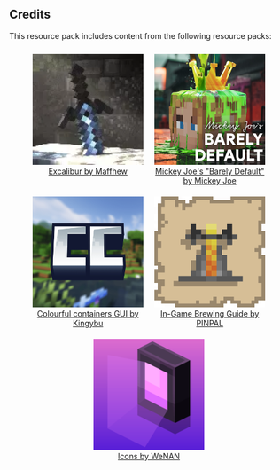 ## Credits

This resource pack includes content from the following resource packs:

<div style="text-align: center; display: flex; flex-wrap: wrap; justify-content: center;">
    <div style="margin: 10px; width: 200px;">
        <a href="https://modrinth.com/resourcepack/excal/">
            <img src="images/excal.webp" alt="Excalibur" width="200" height="200" title="Excalibur Resource Pack">
            <div style="word-wrap: break-word; text-align: center;">Excalibur by Maffhew</div>
        </a>
    </div>
    <div style="margin: 10px; width: 200px;">
        <a href="https://modrinth.com/resourcepack/mickey-joes-relatively-improved-default">
            <img src="images/mickey-joes-relatively-improved-default.webp" alt="Mickey Joe's 'Barely Default'" width="200" height="200" title="Mickey Joe's 'Barely Default' Resource Pack">
            <div style="word-wrap: break-word; text-align: center;">Mickey Joe's "Barely Default" by Mickey Joe</div>
        </a>
    </div>
    <div style="margin: 10px; width: 200px;">
        <a href="https://modrinth.com/resourcepack/colourful-containers-gui">
            <img src="images/colourful-containers-gui.webp" alt="Colourful containers GUI" width="200" height="200" title="Colourful containers GUI Resource Pack">
            <div style="word-wrap: break-word; text-align: center;">Colourful containers GUI by Kingybu</div>
        </a>
    </div>
    <div style="margin: 10px; width: 200px;">
        <a href="https://modrinth.com/resourcepack/in-game-brewing-guide">
            <img src="images/in-game-brewing-guide.webp" alt="In-Game Brewing Guide" width="200" height="200" title="In-Game Brewing Guide Resource Pack">
            <div style="word-wrap: break-word; text-align: center;">In-Game Brewing Guide by PINPAL</div>
        </a>
    </div>
    <div style="margin: 10px; width: 200px;">
        <a href="https://modrinth.com/resourcepack/icons">
            <img src="images/icons.webp" alt="Icons" width="200" height="200" title="Icons Resource Pack">
            <div style="word-wrap: break-word; text-align: center;">Icons by WeNAN</div>
        </a>
    </div>    
</div>
